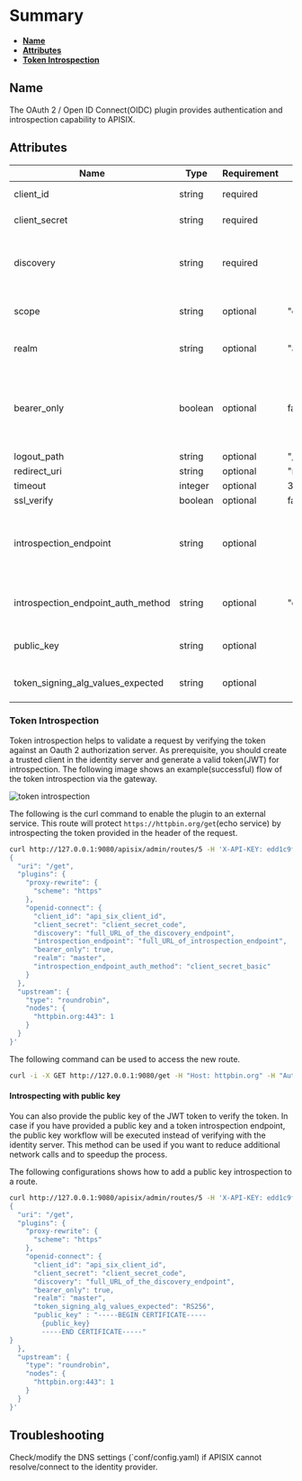 <!--
#
# Licensed to the Apache Software Foundation (ASF) under one or more
# contributor license agreements.  See the NOTICE file distributed with
# this work for additional information regarding copyright ownership.
# The ASF licenses this file to You under the Apache License, Version 2.0
# (the "License"); you may not use this file except in compliance with
# the License.  You may obtain a copy of the License at
#
#     http://www.apache.org/licenses/LICENSE-2.0
#
# Unless required by applicable law or agreed to in writing, software
# distributed under the License is distributed on an "AS IS" BASIS,
# WITHOUT WARRANTIES OR CONDITIONS OF ANY KIND, either express or implied.
# See the License for the specific language governing permissions and
# limitations under the License.
#
-->

# Summary

- [**Name**](#name)
- [**Attributes**](#attributes)
- [**Token Introspection**](#token-introspection)

## Name

The OAuth 2 / Open ID Connect(OIDC) plugin provides authentication and introspection capability to APISIX.

## Attributes

| Name                               | Type    | Requirement | Default               | Valid   | Description                                                                                    |
| ---------------------------------- | ------- | ----------- | --------------------- | ------- | ---------------------------------------------------------------------------------------------- |
| client_id                          | string  | required    |                       |         | OAuth client ID                                                                                |
| client_secret                      | string  | required    |                       |         | OAuth client secret                                                                            |
| discovery                          | string  | required    |                       |         | URL of the discovery endpoint of the identity server                                           |
| scope                              | string  | optional    | "openid"              |         | Scope used for the authentication                                                              |
| realm                              | string  | optional    | "apisix"              |         | Realm used for the authentication                                                              |
| bearer_only                        | boolean | optional    | false                 |         | Setting this `true` will check for the authorization header in the request with a bearer token |
| logout_path                        | string  | optional    | "/logout"             |         |                                                                                                |
| redirect_uri                       | string  | optional    | "ngx.var.request_uri" |         |                                                                                                |
| timeout                            | integer | optional    | 3                     | [1,...] |                                                                                                |
| ssl_verify                         | boolean | optional    | false                 |         |                                                                                                |
| introspection_endpoint             | string  | optional    |                       |         | URL of the token verification endpoint of the identity server                                  |
| introspection_endpoint_auth_method | string  | optional    | "client_secret_basic" |         | Authentication method name for token introspection                                             |
| public_key                         | string  | optional    |                       |         | The public key to verify the token                                                             |
| token_signing_alg_values_expected  | string  | optional    |                       |         | Algorithm used to sign the token                                                               |

### Token Introspection

Token introspection helps to validate a request by verifying the token against an Oauth 2 authorization server.
As prerequisite, you should create a trusted client in the identity server and generate a valid token(JWT) for introspection.
The following image shows an example(successful) flow of the token introspection via the gateway.

![token introspection](../images/plugin/oauth-1.png)

The following is the curl command to enable the plugin to an external service.
This route will protect `https://httpbin.org/get`(echo service) by introspecting the token provided in the header of the request.

```bash
curl http://127.0.0.1:9080/apisix/admin/routes/5 -H 'X-API-KEY: edd1c9f034335f136f87ad84b625c8f1' -X PUT -d '
{
  "uri": "/get",
  "plugins": {
    "proxy-rewrite": {
      "scheme": "https"
    },
    "openid-connect": {
      "client_id": "api_six_client_id",
      "client_secret": "client_secret_code",
      "discovery": "full_URL_of_the_discovery_endpoint",
      "introspection_endpoint": "full_URL_of_introspection_endpoint",
      "bearer_only": true,
      "realm": "master",
      "introspection_endpoint_auth_method": "client_secret_basic"
    }
  },
  "upstream": {
    "type": "roundrobin",
    "nodes": {
      "httpbin.org:443": 1
    }
  }
}'
```

The following command can be used to access the new route.

```bash
curl -i -X GET http://127.0.0.1:9080/get -H "Host: httpbin.org" -H "Authorization: Bearer {replace_jwt_token}"
```

#### Introspecting with public key

You can also provide the public key of the JWT token to verify the token. In case if you have provided a public key and
a token introspection endpoint, the public key workflow will be executed instead of verifying with the identity server.
This method can be used if you want to reduce additional network calls and to speedup the process.

The following configurations shows how to add a public key introspection to a route.

```bash
curl http://127.0.0.1:9080/apisix/admin/routes/5 -H 'X-API-KEY: edd1c9f034335f136f87ad84b625c8f1' -X PUT -d '
{
  "uri": "/get",
  "plugins": {
    "proxy-rewrite": {
      "scheme": "https"
    },
    "openid-connect": {
      "client_id": "api_six_client_id",
      "client_secret": "client_secret_code",
      "discovery": "full_URL_of_the_discovery_endpoint",
      "bearer_only": true,
      "realm": "master",
      "token_signing_alg_values_expected": "RS256",
      "public_key" : "-----BEGIN CERTIFICATE-----
        {public_key}
        -----END CERTIFICATE-----"
}
  },
  "upstream": {
    "type": "roundrobin",
    "nodes": {
      "httpbin.org:443": 1
    }
  }
}'
```

## Troubleshooting

Check/modify the DNS settings (`conf/config.yaml) if APISIX cannot resolve/connect to the identity provider.
